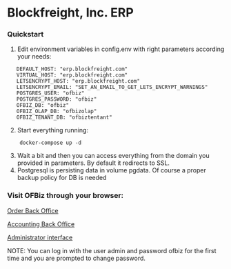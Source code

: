 # Blockfreight, Inc. ERP

### Quickstart ###

1. Edit environment variables in config.env with right parameters according your needs:
```  
   DEFAULT_HOST: "erp.blockfreight.com"
   VIRTUAL_HOST: "erp.blockfreight.com"
   LETSENCRYPT_HOST: "erp.blockfreight.com"
   LETSENCRYPT_EMAIL: "SET_AN_EMAIL_TO_GET_LETS_ENCRYPT_WARNINGS"
   POSTGRES_USER: "ofbiz"
   POSTGRES_PASSWORD: "ofbiz"
   OFBIZ_DB: "ofbiz"
   OFBIZ_OLAP_DB: "ofbizolap"
   OFBIZ_TENANT_DB: "ofbiztentant"   
```   
2. Start everything running:
```
    docker-compose up -d 
```    
3. Wait a bit and then you can access everything from the domain you provided in parameters. By default it redirects to SSL.
4. Postgresql is persisting data in volume pgdata. Of course a proper backup policy for DB is needed

### Visit OFBiz through your browser:

[Order Back Office](https://your-domain/ordermgr)

[Accounting Back Office](https://your-domain/accounting)

[Administrator interface](https://your-domain/webtools)

NOTE: You can log in with the user admin and password ofbiz for the first time and you are prompted to change password.
